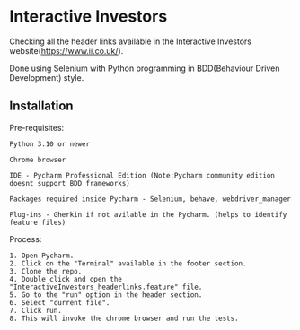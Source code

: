 
# Interactive Investors

Checking all the header links available in the Interactive Investors website(https://www.ii.co.uk/).

Done using Selenium with Python programming in BDD(Behaviour Driven Development) style.






## Installation

 Pre-requisites:

    Python 3.10 or newer

    Chrome browser

    IDE - Pycharm Professional Edition (Note:Pycharm community edition doesnt support BDD frameworks)

    Packages required inside Pycharm - Selenium, behave, webdriver_manager

    Plug-ins - Gherkin if not avilable in the Pycharm. (helps to identify feature files)



Process:

    1. Open Pycharm.
    2. Click on the "Terminal" available in the footer section. 
    3. Clone the repo.
    4. Double click and open the "InteractiveInvestors_headerlinks.feature" file.
    5. Go to the "run" option in the header section.
    6. Select "current file".
    7. Click run.
    8. This will invoke the chrome browser and run the tests.



    
